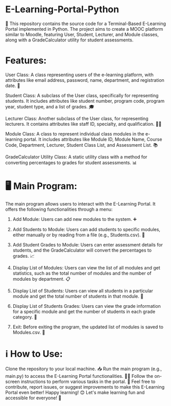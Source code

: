 # E-Learning-Portal-Python
🐍 This repository contains the source code for a Terminal-Based E-Learning Portal implemented in Python. The project aims to create a MOOC platform similar to Moodle, featuring User, Student, Lecturer, and Module classes, along with a GradeCalculator utility for student assessments.

# Features:
User Class: A class representing users of the e-learning platform, with attributes like email address, password, name, department, and registration date. 👤

Student Class: A subclass of the User class, specifically for representing students. It includes attributes like student number, program code, program year, student type, and a list of grades. 🎓

Lecturer Class: Another subclass of the User class, for representing lecturers. It contains attributes like staff ID, specialty, and qualification. 👨‍🏫

Module Class: A class to represent individual class modules in the e-learning portal. It includes attributes like Module ID, Module Name, Course Code, Department, Lecturer, Student Class List, and Assessment List. 📚

GradeCalculator Utility Class: A static utility class with a method for converting percentages to grades for student assessments. 📊

# 🖥️ Main Program:
The main program allows users to interact with the E-Learning Portal. It offers the following functionalities through a menu:

1) Add Module: Users can add new modules to the system. ➕

2) Add Students to Module: Users can add students to specific modules, either manually or by reading from a file (e.g., Students.csv). 📝

3) Add Student Grades to Module: Users can enter assessment details for students, and the GradeCalculator will convert the percentages to grades. 📈

4) Display List of Modules: Users can view the list of all modules and get statistics, such as the total number of modules and the number of modules by department. 📋

5) Display List of Students: Users can view all students in a particular module and get the total number of students in that module. 👥

6) Display List of Students Grades: Users can view the grade information for a specific module and get the number of students in each grade category. 📜

7) Exit: Before exiting the program, the updated list of modules is saved to Modules.csv. 🔄

# ℹ️ How to Use:
Clone the repository to your local machine. 📥
Run the main program (e.g., main.py) to access the E-Learning Portal functionalities. 🏃‍♂️
Follow the on-screen instructions to perform various tasks in the portal. 📝
Feel free to contribute, report issues, or suggest improvements to make this E-Learning Portal even better! Happy learning! 😊
Let's make learning fun and accessible for everyone! 🌟
